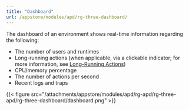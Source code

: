 ```yaml
---
title: "Dashboard"
url: /appstore/modules/apd/rg-three-dashboard/
---
```


The dashboard of an environment shows real-time information regarding the following:

* The number of users and runtimes
* Long-running actions (when applicable, via a clickable indicator; for more information, see [Long-Running Actions](/appstore/modules/apd/rg-three-long-running-actions/))
* CPU/memory percentage
* The number of actions per second
* Recent logs and traps

{{< figure src="/attachments/appstore/modules/apd/rg-apd/rg-three-apd/rg-three-dashboard/dashboard.png" >}}
